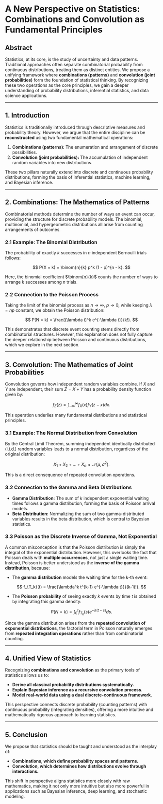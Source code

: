 # **A New Perspective on Statistics: Combinations and Convolution as Fundamental Principles**

## **Abstract**
Statistics, at its core, is the study of uncertainty and data patterns. Traditional approaches often separate combinatorial probability from continuous distributions, treating them as distinct entities. We propose a unifying framework where **combinations (patterns)** and **convolution (joint probabilities)** form the foundation of statistical thinking. By recognizing these two operations as the core principles, we gain a deeper understanding of probability distributions, inferential statistics, and data science applications.

---

## **1. Introduction**
Statistics is traditionally introduced through descriptive measures and probability theory. However, we argue that the entire discipline can be **reconstructed** using two fundamental mathematical operations:

1. **Combinations (patterns):** The enumeration and arrangement of discrete possibilities.
2. **Convolution (joint probabilities):** The accumulation of independent random variables into new distributions.

These two pillars naturally extend into discrete and continuous probability distributions, forming the basis of inferential statistics, machine learning, and Bayesian inference.

---

## **2. Combinations: The Mathematics of Patterns**
Combinatorial methods determine the number of ways an event can occur, providing the structure for discrete probability models. The binomial, multinomial, and hypergeometric distributions all arise from counting arrangements of outcomes.

### **2.1 Example: The Binomial Distribution**
The probability of exactly $k$ successes in $n$ independent Bernoulli trials follows:

$$
P(X = k) = \binom{n}{k} p^k (1 - p)^{n - k}.
$$

Here, the binomial coefficient $\binom{n}{k}$ counts the number of ways to arrange $k$ successes among $n$ trials.

### **2.2 Connection to the Poisson Process**
Taking the limit of the binomial process as $n \to \infty$, $p \to 0$, while keeping $\lambda = np$ constant, we obtain the Poisson distribution:

$$
P(N = k) = \frac{(\lambda t)^k e^{-\lambda t}}{k!}.
$$

This demonstrates that discrete event counting stems directly from combinatorial structures. However, this explanation does not fully capture the deeper relationship between Poisson and continuous distributions, which we explore in the next section.

---

## **3. Convolution: The Mathematics of Joint Probabilities**
Convolution governs how independent random variables combine. If $X$ and $Y$ are independent, their sum $Z = X + Y$ has a probability density function given by:

$$
 f_Z(z) = \int_{-\infty}^{\infty} f_X(x) f_Y(z - x) dx.
$$

This operation underlies many fundamental distributions and statistical principles.

### **3.1 Example: The Normal Distribution from Convolution**
By the Central Limit Theorem, summing independent identically distributed (i.i.d.) random variables leads to a normal distribution, regardless of the original distribution:

$$
X_1 + X_2 + \dots + X_n \approx \mathcal{N}(\mu, \sigma^2).
$$

This is a direct consequence of repeated convolution operations.

### **3.2 Connection to the Gamma and Beta Distributions**
- **Gamma Distribution:** The sum of $k$ independent exponential waiting times follows a gamma distribution, forming the basis of Poisson arrival models.
- **Beta Distribution:** Normalizing the sum of two gamma-distributed variables results in the beta distribution, which is central to Bayesian statistics.

### **3.3 Poisson as the Discrete Inverse of Gamma, Not Exponential**
A common misconception is that the Poisson distribution is simply the integral of the exponential distribution. However, this overlooks the fact that Poisson deals with **multiple occurrences**, not just a single waiting time. Instead, Poisson is better understood as the **inverse of the gamma distribution**, because:

- The **gamma distribution** models the waiting time for the $k$-th event:

$$
f_{T_k}(t) = \frac{\lambda^k t^{k-1} e^{-\lambda t}}{(k-1)!}.
$$

- The **Poisson probability** of seeing exactly $k$ events by time $t$ is obtained by integrating this gamma density:

$$
P(N = k) = \int_0^t f_{T_k}(s) e^{-\lambda (t - s)} ds.
$$

Since the gamma distribution arises from the **repeated convolution of exponential distributions**, the factorial term in Poisson naturally emerges from **repeated integration operations** rather than from combinatorial counting.

---

## **4. Unified View of Statistics**
Recognizing **combinations and convolution** as the primary tools of statistics allows us to:
- **Derive all classical probability distributions systematically.**
- **Explain Bayesian inference as a recursive convolution process.**
- **Model real-world data using a dual discrete-continuous framework.**

This perspective connects discrete probability (counting patterns) with continuous probability (integrating densities), offering a more intuitive and mathematically rigorous approach to learning statistics.

---

## **5. Conclusion**
We propose that statistics should be taught and understood as the interplay of:
- **Combinations, which define probability spaces and patterns.**
- **Convolution, which determines how distributions evolve through interactions.**

This shift in perspective aligns statistics more closely with raw mathematics, making it not only more intuitive but also more powerful in applications such as Bayesian inference, deep learning, and stochastic modeling.
